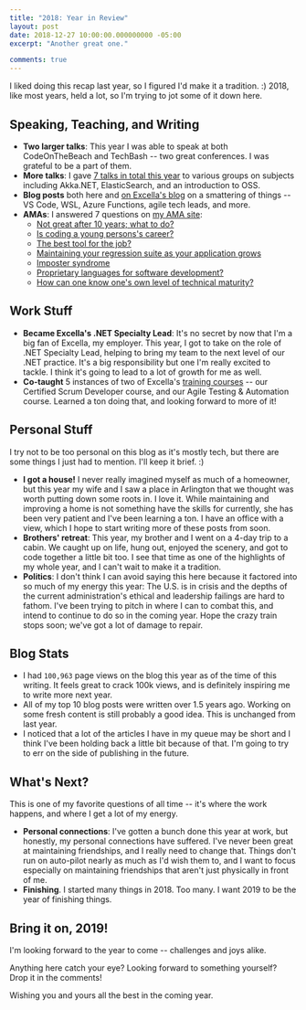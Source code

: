 ```yaml
---
title: "2018: Year in Review"
layout: post
date: 2018-12-27 10:00:00.000000000 -05:00
excerpt: "Another great one."

comments: true
---
```


I liked doing this recap last year, so I figured I'd make it a tradition. :) 2018, like most years, held a lot, so I'm trying to jot some of it down here.

## Speaking, Teaching, and Writing

* **Two larger talks**: This year I was able to speak at both CodeOnTheBeach and TechBash -- two great conferences. I was grateful to be a part of them.
* **More talks**: I gave [7 talks in total this year](https://seankilleen.com/Presentations/) to various groups on subjects including Akka.NET, ElasticSearch, and an introduction to OSS.
* **Blog posts** both here and [on Excella's blog](https://www.excella.com/insights/author/sean-killeen) on a smattering of things -- VS Code, WSL, Azure Functions, agile tech leads, and more.
* **AMAs**: I answered 7 questions on [my AMA site](https://github.com/SeanKilleen/ama):
  * [Not great after 10 years; what to do?](https://github.com/SeanKilleen/ama/issues/4)
  * [Is coding a young persons's career?](https://github.com/SeanKilleen/ama/issues/5)
  * [The best tool for the job?](https://github.com/SeanKilleen/ama/issues/6)
  * [Maintaining your regression suite as your application grows](https://github.com/SeanKilleen/ama/issues/7)
  * [Imposter syndrome](https://github.com/SeanKilleen/ama/issues/8)
  * [Proprietary languages for software development?](https://github.com/SeanKilleen/ama/issues/9)
  * [How can one know one's own level of technical maturity?](https://github.com/SeanKilleen/ama/issues/10)

## Work Stuff

* **Became Excella's .NET Specialty Lead**: It's no secret by now that I'm a big fan of Excella, my employer. This year, I got to take on the role of .NET Specialty Lead, helping to bring my team to the next level of our .NET practice. It's a big responsibility but one I'm really excited to tackle. I think it's going to lead to a lot of growth for me as well.
* **Co-taught** 5 instances of two of Excella's [training courses](http://xluh.co/training) -- our Certified Scrum Developer course, and our Agile Testing &amp; Automation course. Learned a ton doing that, and looking forward to more of it!

## Personal Stuff

I try not to be too personal on this blog as it's mostly tech, but there are some things I just had to mention. I'll keep it brief. :)

* **I got a house!** I never really imagined myself as much of a homeowner, but this year my wife and I saw a place in Arlington that we thought was worth putting down some roots in. I love it. While maintaining and improving a home is not something have the skills for currently, she has been very patient and I've been learning a ton. I have an office with a view, which I hope to start writing more of these posts from soon.
* **Brothers' retreat**: This year, my brother and I went on a 4-day trip to a cabin. We caught up on life, hung out, enjoyed the scenery, and got to code together a little bit too. I see that time as one of the highlights of my whole year, and I can't wait to make it a tradition.
* **Politics**: I don't think I can avoid saying this here because it factored into so much of my energy this year: The U.S. is in crisis and the depths of the current administration's ethical and leadership failings are hard to fathom. I've been trying to pitch in where I can to combat this, and intend to continue to do so in the coming year. Hope the crazy train stops soon; we've got a lot of damage to repair.

## Blog Stats

* I had `100,963` page views on the blog this year as of the time of this writing. It feels great to crack 100k views, and is definitely inspiring me to write more next year.
* All of my top 10 blog posts were written over 1.5 years ago. Working on some fresh content is still probably a good idea. This is unchanged from last year.
* I noticed that a lot of the articles I have in my queue may be short and I think I've been holding back a little bit because of that. I'm going to try to err on the side of publishing in the future.

## What's Next?

This is one of my favorite questions of all time -- it's where the work happens, and where I get a lot of my energy.

* **Personal connections**: I've gotten a bunch done this year at work, but honestly, my personal connections have suffered. I've never been great at maintaining friendships, and I really need to change that. Things don't run on auto-pilot nearly as much as I'd wish them to, and I want to focus especially on maintaining friendships that aren't just physically in front of me.
* **Finishing**. I started many things in 2018. Too many. I want 2019 to be the year of finishing things.

## Bring it on, 2019!

I'm looking forward to the year to come -- challenges and joys alike.

Anything here catch your eye? Looking forward to something yourself? Drop it in the comments!

Wishing you and yours all the best in the coming year.
